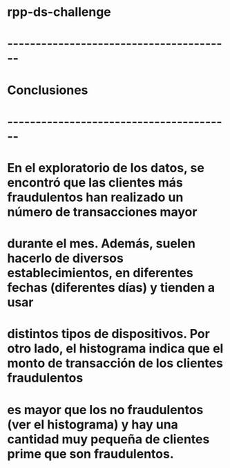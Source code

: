 # rpp-ds-challenge

# ----------------------------------------
# Conclusiones
# ----------------------------------------

# En el exploratorio de los datos, se encontró que las clientes más fraudulentos han realizado un número de transacciones mayor
# durante el mes. Además, suelen hacerlo de diversos establecimientos, en diferentes fechas (diferentes días) y tienden a usar
# distintos tipos de dispositivos. Por otro lado, el histograma indica que el monto de transacción de los clientes fraudulentos
# es mayor que los no fraudulentos (ver el histograma) y hay una cantidad muy pequeña de clientes prime que son fraudulentos.

